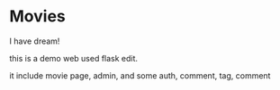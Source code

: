 # Movies
I have dream!

this is a demo web used flask edit.

it include movie page, admin, and some auth, comment, tag, comment 
